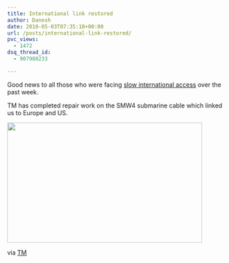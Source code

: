 ```yaml
---
title: International link restored
author: Danesh
date: 2010-05-03T07:35:18+00:00
url: /posts/international-link-restored/
pvc_views:
  - 1472
dsq_thread_id:
  - 907980233

---
```

Good news to all those who were facing [slow international access][1] over the past week.

TM has completed repair work on the SMW4 submarine cable which linked us to Europe and US.

<img loading="lazy" class="alignnone size-medium wp-image-2104" title="tm-smw4-repair" src="/wp-content/uploads/2010/05/tm-smw4-repair-449x277.png" alt="" width="449" height="277" srcset="/wp-content/uploads/2010/05/tm-smw4-repair-449x277.png 449w, /wp-content/uploads/2010/05/tm-smw4-repair.png 772w" sizes="(max-width: 449px) 100vw, 449px" /> 

via [TM][2]

 [1]: /posts/malaysians-experiencing-slow-internet-access/
 [2]: http://www.tm.com.my/about-tm/media-centre/announcements/Pages/COMPLETIONOFCABLEWORKSONSMW4.aspx